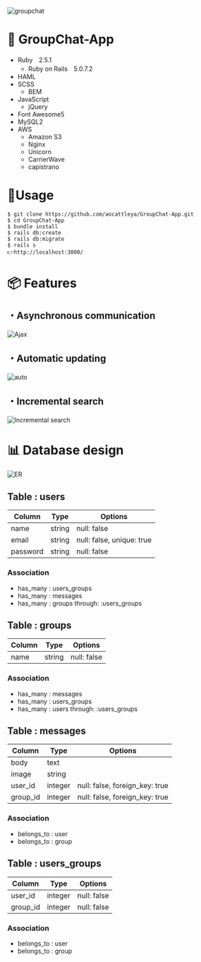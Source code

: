 ![groupchat](https://user-images.githubusercontent.com/39142850/68285943-949a8a00-00c3-11ea-9115-96962290da5d.png)

# 📝 GroupChat-App

- Ruby　2.5.1
  - Ruby on Rails　5.0.7.2
- HAML
- SCSS
  - BEM
- JavaScript
  - jQuery
- Font Awesome5
- MySQL2
- AWS
  - Amazon S3
  - Nginx
  - Unicorn
  - CarrierWave
  - capistrano

# 📘Usage

```
$ git clone https://github.com/aocattleya/GroupChat-App.git
$ cd GroupChat-App
$ bundle install
$ rails db:create
$ rails db:migrate
$ rails s
👉http://localhost:3000/
```

# 📦 Features

## ・Asynchronous communication

![Ajax](https://user-images.githubusercontent.com/39142850/68860107-2b9ebc00-072c-11ea-9849-08d1b0ad4637.gif)
　
## ・Automatic updating

![auto](https://user-images.githubusercontent.com/39142850/69133731-b9e2bb80-0af9-11ea-92c7-4cae24d9bb2c.gif)
　
## ・Incremental search

![Incremental search](https://user-images.githubusercontent.com/39142850/69483415-880b8500-0e6a-11ea-8ce5-f7770ec3c560.gif)
　
# 📊 Database design

![ER](https://user-images.githubusercontent.com/39142850/68107922-9f211c00-ff29-11e9-990a-65915a064fc9.png)

## Table : users

| Column    | Type         | Options                   |
| --------- | ------------ | ------------------------- |
| name      | string       | null: false               |
| email     | string       | null: false, unique: true |
| password  | string       | null: false               |

### Association

- has_many : users_groups
- has_many : messages
- has_many : groups through: :users_groups

## Table : groups

| Column     | Type         | Options     |
| ---------- | ------------ | ----------- |
| name       | string       | null: false |

### Association

- has_many : messages
- has_many : users_groups
- has_many : users through: :users_groups

## Table : messages

| Column   | Type         | Options                        |
| -------- | ------------ | ------------------------------ |
| body     | text         |                                |
| image    | string       |                                |
| user_id  | integer      | null: false, foreign_key: true |
| group_id | integer      | null: false, foreign_key: true |

### Association

- belongs_to : user
- belongs_to : group

## Table : users_groups

| Column   | Type    | Options     |
| -------- | ------- | ----------- |
| user_id  | integer | null: false |
| group_id | integer | null: false |

### Association

- belongs_to : user
- belongs_to : group

